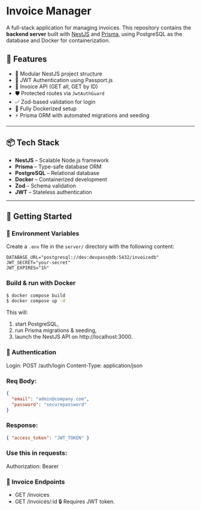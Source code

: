 # Invoice Manager

A full-stack application for managing invoices. This repository contains the **backend server** built with [NestJS](https://nestjs.com/) and [Prisma](https://www.prisma.io/), using PostgreSQL as the database and Docker for containerization.

## 🚀 Features

- 🧱 Modular NestJS project structure
- 🔐 JWT Authentication using Passport.js
- 🧾 Invoice API (GET all, GET by ID)
- 🛡️ Protected routes via `JwtAuthGuard`
- ✅ Zod-based validation for login
- 🐳 Fully Dockerized setup
- ⚡ Prisma ORM with automated migrations and seeding

---

## 📦 Tech Stack

- **NestJS** – Scalable Node.js framework
- **Prisma** – Type-safe database ORM
- **PostgreSQL** – Relational database
- **Docker** – Containerized development
- **Zod** – Schema validation
- **JWT** – Stateless authentication

---

## 🔧 Getting Started

### 🧪 Environment Variables

Create a `.env` file in the `server/` directory with the following content:

```env
DATABASE_URL="postgresql://dev:devpass@db:5432/invoicedb"
JWT_SECRET="your-secret"
JWT_EXPIRES="1h"
```

### Build & run with Docker

```bash
$ docker compose build
$ docker compose up -d
```

This will:
1. start PostgreSQL,
2. run Prisma migrations & seeding,
3. launch the NestJS API on http://localhost:3000.


### 🔐 Authentication

Login:
POST /auth/login
Content-Type: application/json

### Req Body:
```json 
{ 
  "email": "admin@company.com", 
  "password": "securepassword" 
} 
```

### Response:
```json 
{ "access_token": "JWT_TOKEN" }
```

### Use this in requests:
Authorization: Bearer <token>

### 📄 Invoice Endpoints
- GET /invoices
- GET /invoices/:id
🔒 Requires JWT token.
